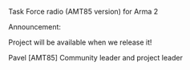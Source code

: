 Task Force radio (AMT85 version) for Arma 2

Announcement:

Project will be available when we release it!

Pavel [AMT85] Community leader and project leader

